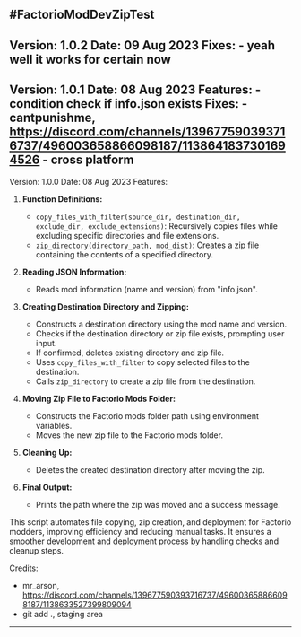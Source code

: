 #FactorioModDevZipTest
---------------------------------------------------------------------------------------------------
Version: 1.0.2
Date: 09 Aug 2023
  Fixes:
    - yeah well it works for certain now
------------------------------------------------------------------------------------------------------------------------------------------------------------------------------------------------------
Version: 1.0.1
Date: 08 Aug 2023
  Features:
    - condition check if info.json exists
  Fixes:
    - cantpunishme, https://discord.com/channels/139677590393716737/496003658866098187/1138641837301694526
    - cross platform
---------------------------------------------------------------------------------------------------
Version: 1.0.0
Date: 08 Aug 2023
  Features:
1. **Function Definitions:**
   - `copy_files_with_filter(source_dir, destination_dir, exclude_dir, exclude_extensions)`: Recursively copies files while excluding specific directories and file extensions.
   - `zip_directory(directory_path, mod_dist)`: Creates a zip file containing the contents of a specified directory.

2. **Reading JSON Information:**
   - Reads mod information (name and version) from "info.json".

3. **Creating Destination Directory and Zipping:**
   - Constructs a destination directory using the mod name and version.
   - Checks if the destination directory or zip file exists, prompting user input.
   - If confirmed, deletes existing directory and zip file.
   - Uses `copy_files_with_filter` to copy selected files to the destination.
   - Calls `zip_directory` to create a zip file from the destination.

4. **Moving Zip File to Factorio Mods Folder:**
   - Constructs the Factorio mods folder path using environment variables.
   - Moves the new zip file to the Factorio mods folder.

5. **Cleaning Up:**
   - Deletes the created destination directory after moving the zip.

6. **Final Output:**
   - Prints the path where the zip was moved and a success message.

This script automates file copying, zip creation, and deployment for Factorio modders, improving efficiency and reducing manual tasks. It ensures a smoother development and deployment process by handling checks and cleanup steps.

Credits:
  - mr_arson, https://discord.com/channels/139677590393716737/496003658866098187/1138633527399809094
  - git add ., staging area
---------------------------------------------------------------------------------------------------
